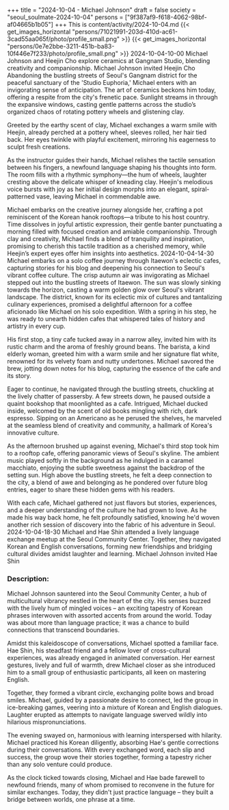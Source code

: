 +++
title = "2024-10-04 - Michael Johnson"
draft = false
society = "seoul_soulmate-2024-10-04"
persons = ["9f387af9-f618-4062-98bf-af04665b1b05"]
+++
This is content/activity/2024-10-04.md
{{< get_images_horizontal "persons/71021991-203d-410d-ac61-3cad55aa065f/photo/profile_small.png" >}}
{{< get_images_horizontal "persons/0e7e2bbe-3211-451b-ba83-10f446e7f233/photo/profile_small.png" >}}
2024-10-04-10-00
Michael Johnson and Heejin Cho explore ceramics at Gangnam Studio, blending creativity and companionship.
Michael Johnson invited Heejin Cho
Abandoning the bustling streets of Seoul's Gangnam district for the peaceful sanctuary of the 'Studio Euphoria,' Michael enters with an invigorating sense of anticipation. The art of ceramics beckons him today, offering a respite from the city's frenetic pace. Sunlight streams in through the expansive windows, casting gentle patterns across the studio’s organized chaos of rotating pottery wheels and glistening clay.

Greeted by the earthy scent of clay, Michael exchanges a warm smile with Heejin, already perched at a pottery wheel, sleeves rolled, her hair tied back. Her eyes twinkle with playful excitement, mirroring his eagerness to sculpt fresh creations.

As the instructor guides their hands, Michael relishes the tactile sensation between his fingers, a newfound language shaping his thoughts into form. The room fills with a rhythmic symphony—the hum of wheels, laughter cresting above the delicate whisper of kneading clay. Heejin's melodious voice bursts with joy as her initial design morphs into an elegant, spiral-patterned vase, leaving Michael in commendable awe.

Michael embarks on the creative journey alongside her, crafting a pot reminiscent of the Korean hanok rooftops—a tribute to his host country. Time dissolves in joyful artistic expression, their gentle banter punctuating a morning filled with focused creation and amiable companionship. Through clay and creativity, Michael finds a blend of tranquility and inspiration, promising to cherish this tactile tradition as a cherished memory, while Heejin’s expert eyes offer him insights into aesthetics.
2024-10-04-14-30
Michael embarks on a solo coffee journey through Itaewon's eclectic cafes, capturing stories for his blog and deepening his connection to Seoul's vibrant coffee culture.
The crisp autumn air was invigorating as Michael stepped out into the bustling streets of Itaewon. The sun was slowly sinking towards the horizon, casting a warm golden glow over Seoul's vibrant landscape. The district, known for its eclectic mix of cultures and tantalizing culinary experiences, promised a delightful afternoon for a coffee aficionado like Michael on his solo expedition. With a spring in his step, he was ready to unearth hidden cafes that whispered tales of history and artistry in every cup.

His first stop, a tiny cafe tucked away in a narrow alley, invited him with its rustic charm and the aroma of freshly ground beans. The barista, a kind elderly woman, greeted him with a warm smile and her signature flat white, renowned for its velvety foam and nutty undertones. Michael savored the brew, jotting down notes for his blog, capturing the essence of the cafe and its story.

Eager to continue, he navigated through the bustling streets, chuckling at the lively chatter of passersby. A few streets down, he paused outside a quaint bookshop that moonlighted as a cafe. Intrigued, Michael ducked inside, welcomed by the scent of old books mingling with rich, dark espresso. Sipping on an Americano as he perused the shelves, he marveled at the seamless blend of creativity and community, a hallmark of Korea's innovative culture.

As the afternoon brushed up against evening, Michael's third stop took him to a rooftop cafe, offering panoramic views of Seoul's skyline. The ambient music played softly in the background as he indulged in a caramel macchiato, enjoying the subtle sweetness against the backdrop of the setting sun. High above the bustling streets, he felt a deep connection to the city, a blend of awe and belonging as he pondered over future blog entries, eager to share these hidden gems with his readers.

With each cafe, Michael gathered not just flavors but stories, experiences, and a deeper understanding of the culture he had grown to love. As he made his way back home, he felt profoundly satisfied, knowing he'd woven another rich session of discovery into the fabric of his adventure in Seoul.
2024-10-04-18-30
Michael and Hae Shin attended a lively language exchange meetup at the Seoul Community Center. Together, they navigated Korean and English conversations, forming new friendships and bridging cultural divides amidst laughter and learning.
Michael Johnson invited Hae Shin
### Description:
Michael Johnson sauntered into the Seoul Community Center, a hub of multicultural vibrancy nestled in the heart of the city. His senses buzzed with the lively hum of mingled voices – an exciting tapestry of Korean phrases interwoven with assorted accents from around the world. Today was about more than language practice; it was a chance to build connections that transcend boundaries.

Amidst this kaleidoscope of conversations, Michael spotted a familiar face. Hae Shin, his steadfast friend and a fellow lover of cross-cultural experiences, was already engaged in animated conversation. Her earnest gestures, lively and full of warmth, drew Michael closer as she introduced him to a small group of enthusiastic participants, all keen on mastering English.

Together, they formed a vibrant circle, exchanging polite bows and broad smiles. Michael, guided by a passionate desire to connect, led the group in ice-breaking games, veering into a mixture of Korean and English dialogues. Laughter erupted as attempts to navigate language swerved wildly into hilarious mispronunciations.

The evening swayed on, harmonious with learning interspersed with hilarity. Michael practiced his Korean diligently, absorbing Hae's gentle corrections during their conversations. With every exchanged word, each slip and success, the group wove their stories together, forming a tapestry richer than any solo venture could produce.

As the clock ticked towards closing, Michael and Hae bade farewell to newfound friends, many of whom promised to reconvene in the future for similar exchanges. Today, they didn't just practice language – they built a bridge between worlds, one phrase at a time.
